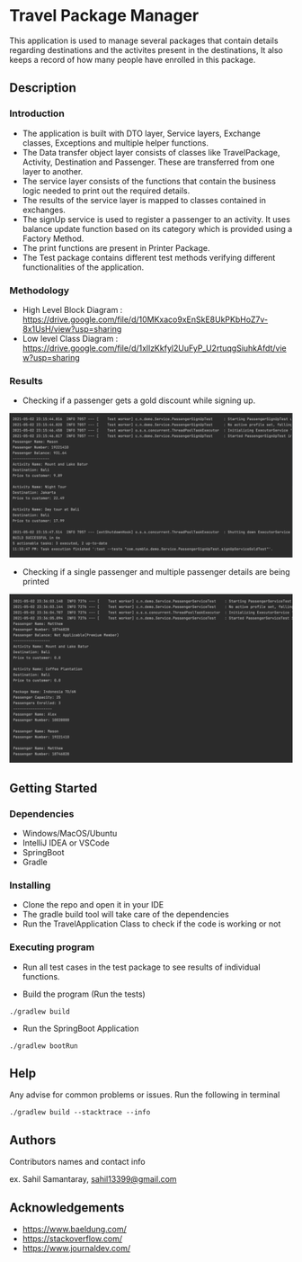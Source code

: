 # Travel Package Manager

This application is used to manage several packages that contain details regarding destinations and the activites present in the destinations, It also keeps a record of how many people have enrolled in this package.
## Description

### Introduction
* The application is built with DTO layer, Service layers, Exchange classes, Exceptions and multiple helper functions.
* The Data transfer object layer consists of classes like TravelPackage, Activity, Destination and Passenger. These are
  transferred from one layer to another.
* The service layer consists of the functions that contain the business logic needed to print out the required details.
* The results of the service layer is mapped to classes contained in exchanges.
* The signUp service is used to register a passenger to an activity. It uses balance update function based on its category
  which is provided using a Factory Method.
* The print functions are present in Printer Package.
* The Test package contains different test methods verifying different functionalities of the application.

### Methodology
* High Level Block Diagram : https://drive.google.com/file/d/10MKxaco9xEnSkE8UkPKbHoZ7v-8x1UsH/view?usp=sharing
* Low level Class Diagram : https://drive.google.com/file/d/1xllzKkfyl2UuFyP_U2rtuqgSiuhkAfdt/view?usp=sharing

### Results
* Checking if a passenger gets a gold discount while signing up.

![Alt text](https://github.com/sahil-13399/Travel-Application-Nymble/blob/master/pic1.png)

* Checking if a single passenger and multiple passenger details are being printed

![Alt text](https://github.com/sahil-13399/Travel-Application-Nymble/blob/master/pic2.png)

## Getting Started

### Dependencies

* Windows/MacOS/Ubuntu
* IntelliJ IDEA or VSCode
* SpringBoot
* Gradle

### Installing

* Clone the repo and open it in your IDE
* The gradle build tool will take care of the dependencies
* Run the TravelApplication Class to check if the code is working or not

### Executing program
* Run all test cases in the test package to see results of individual functions.

* Build the program (Run the tests)
```
./gradlew build
```
* Run the SpringBoot Application
```
./gradlew bootRun
```

## Help

Any advise for common problems or issues. Run the following in terminal
```
./gradlew build --stacktrace --info
```

## Authors

Contributors names and contact info

ex. Sahil Samantaray, sahil13399@gmail.com

## Acknowledgements
* https://www.baeldung.com/
* https://stackoverflow.com/
* https://www.journaldev.com/
